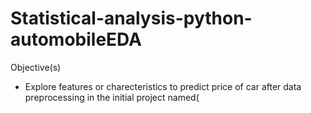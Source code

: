 # Statistical-analysis-python-automobileEDA
Objective(s)
- Explore features or charecteristics to predict price of car after data preprocessing in the initial project named(
